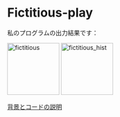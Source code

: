 Fictitious-play
===============

私のプログラムの出力結果です：

<img src="fictitious" alt="fictitious" width="120"/>
<img src="fictitious_hist" alt="fictitious_hist" width="120"/>


[背景とコードの説明](https://docs.google.com/viewer?url=https://github.com/knkszk0602/Fictitious-play/blob/master/fictplay-slides.pdf?raw=true)

